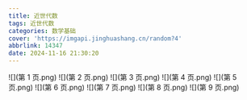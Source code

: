 ```yaml
---
title: 近世代数
tags: 近世代数
categories: 数学基础
cover: 'https://imgapi.jinghuashang.cn/random?4'
abbrlink: 14347
date: 2024-11-16 21:30:20
---
```

![](第 1 页.png)
![](第 2 页.png)
![](第 3 页.png)
![](第 4 页.png)
![](第 5 页.png)
![](第 6 页.png)
![](第 7 页.png)
![](第 8 页.png)
![](第 9 页.png)
